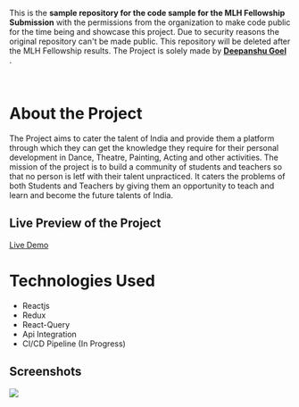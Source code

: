 >
This is the **sample repository for the code sample for the MLH Fellowship Submission** with the permissions from the organization to make code public for the time being and showcase this project. Due to security reasons the original repository can't be made public. This repository will be deleted after the MLH Fellowship results. The Project is solely made by [**Deepanshu Goel**](https://github.com/symaticvisuals) .
>
<br>

# About the Project
The Project aims to cater the talent of India and provide them a platform through which they can get the knowledge they require for their personal development in Dance, Theatre, Painting, Acting and other activities. The mission of the project is to build a community of students and teachers so that no person is letf with their talent unpracticed. 
It caters the problems of both Students and Teachers by giving them an opportunity to teach and learn and become the future talents of India.


## Live Preview of the Project
[Live Demo](https://4artindia.vercel.app)

# Technologies Used
- Reactjs
- Redux
- React-Query
- Api Integration
- CI/CD Pipeline (In Progress)

## Screenshots

<img src="https://github.com/symaticvisuals/blockchain-atomic-swap/blob/main/images/Pasted%20image%2020220403110733.png?raw=true">




